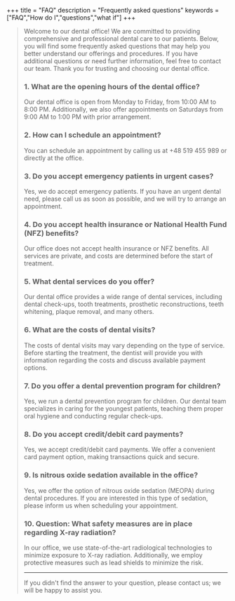 +++
title = "FAQ"
description = "Frequently asked questions"
keywords = ["FAQ","How do I","questions","what if"]
+++

>Welcome to our dental office! We are committed to providing comprehensive and professional dental care to our patients. Below, you will find some frequently asked questions that may help you better understand our offerings and procedures. If you have additional questions or need further information, feel free to contact our team. Thank you for trusting and choosing our dental office.
>
>### 1. What are the opening hours of the dental office?
>Our dental office is open from Monday to Friday, from 10:00 AM to 8:00 PM. Additionally, we also offer appointments on Saturdays from 9:00 AM to 1:00 PM with prior arrangement.
>
>### 2. How can I schedule an appointment?
>You can schedule an appointment by calling us at +48 519 455 989 or directly at the office.
>
>### 3. Do you accept emergency patients in urgent cases?
>Yes, we do accept emergency patients. If you have an urgent dental need, please call us as soon as possible, and we will try to arrange an appointment.
>
>### 4. Do you accept health insurance or National Health Fund (NFZ) benefits?
>Our office does not accept health insurance or NFZ benefits. All services are private, and costs are determined before the start of treatment.
>
>### 5. What dental services do you offer?
>Our dental office provides a wide range of dental services, including dental check-ups, tooth treatments, prosthetic reconstructions, teeth whitening, plaque removal, and many others.
>
>### 6. What are the costs of dental visits?
>The costs of dental visits may vary depending on the type of service. Before starting the treatment, the dentist will provide you with information regarding the costs and discuss available payment options.
>
>### 7. Do you offer a dental prevention program for children?
>Yes, we run a dental prevention program for children. Our dental team specializes in caring for the youngest patients, teaching them proper oral hygiene and conducting regular check-ups.
>
>### 8. Do you accept credit/debit card payments?
>Yes, we accept credit/debit card payments. We offer a convenient card payment option, making transactions quick and secure.
>
>### 9. Is nitrous oxide sedation available in the office?
>Yes, we offer the option of nitrous oxide sedation (MEOPA) during dental procedures. If you are interested in this type of sedation, please inform us when scheduling your appointment.
>
>### 10. Question: What safety measures are in place regarding X-ray radiation?
>In our office, we use state-of-the-art radiological technologies to minimize exposure to X-ray radiation. Additionally, we employ protective measures such as lead shields to minimize the risk.
>
>
>---
>
>If you didn't find the answer to your question, please contact us; we will be happy to assist you.